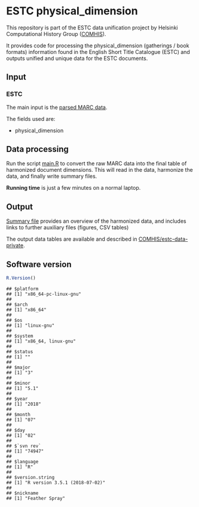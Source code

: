 # ESTC physical_dimension

This repository is part of the ESTC data unification project by Helsinki Computational History Group ([COMHIS](https://comhis.github.io/)). 

It provides code for processing the physical_dimension (gatherings / book formats) information found in the English Short Title Catalogue (ESTC) and outputs unified and unique data for the ESTC documents.




## Input

### ESTC

The main input is the [parsed MARC data](https://github.com/COMHIS/estc-data-private/blob/master/estc-csv-raw/estc_parsed.csv.gz).

The fields used are:
* physical_dimension


## Data processing

Run the script [main.R](main.R) to convert the raw MARC data into the
final table of harmonized document dimensions. This will read in the
data, harmonize the data, and finally write summary files.

**Running time** is just a few minutes on a normal laptop.


## Output

[Summary file](physical_dimension.md) provides an overview of the harmonized data, and includes links to further
auxiliary files (figures, CSV tables)

The output data tables are available and described in [COMHIS/estc-data-private](https://github.com/COMHIS/estc-data-private/tree/master/estc-physicaldimension).


## Software version


```r
R.Version()
```

```
## $platform
## [1] "x86_64-pc-linux-gnu"
## 
## $arch
## [1] "x86_64"
## 
## $os
## [1] "linux-gnu"
## 
## $system
## [1] "x86_64, linux-gnu"
## 
## $status
## [1] ""
## 
## $major
## [1] "3"
## 
## $minor
## [1] "5.1"
## 
## $year
## [1] "2018"
## 
## $month
## [1] "07"
## 
## $day
## [1] "02"
## 
## $`svn rev`
## [1] "74947"
## 
## $language
## [1] "R"
## 
## $version.string
## [1] "R version 3.5.1 (2018-07-02)"
## 
## $nickname
## [1] "Feather Spray"
```
